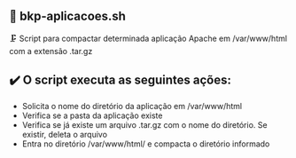 ## 👤 bkp-aplicacoes.sh 

🗜️ Script para compactar determinada aplicação Apache em /var/www/html com a extensão .tar.gz

## ✔️ O script executa as seguintes ações:

- Solicita o nome do diretório da aplicação em /var/www/html
- Verifica se a pasta da aplicação existe
- Verifica se já existe um arquivo .tar.gz com o nome do diretório. Se existir, deleta o arquivo
- Entra no diretório /var/www/html/ e compacta o diretório informado